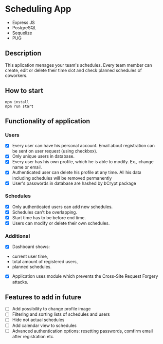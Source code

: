 # Scheduling App
- Express JS
- PostgreSQL
- Sequelize
- PUG
## Description
This aplication menages your team's schedules. Every team member can create, edit or delete their time slot and check planned schedules of coworkers.
## How to start
```
npm install
npm run start
```
## Functionality of application
### Users
- [x]  Every user can have his personal account. Email about registration can be sent on user request (using checkbox).
- [x]  Only unique users in database.
- [x]  Every user has his own profile, which he is able to modify. Ex., change name or email.
- [x]  Authenticated user can delete his profile at any time. All his data including schedules will be removed permanently
- [x]  User's passwords in database are hashed by bCrypt package
### Schedules
- [x]  Only authenticated users can add new schedules.
- [x]  Schedules can't be overlapping.
- [x]  Start time has to be before end time.
- [x]  Users can modify or delete their own schedules.
### Additional
- [x]  Dashboard shows:
- current user time,
- total amount of registered users,
- planned schedules.
- [x]  Application uses module which prevents the Cross-Site Request Forgery attacks.
## Features to add in future
- [ ]  Add possibility to change profile image
- [ ]  Filtering and sorting lists of schedules and users
- [ ]  Hide not actual schedules
- [ ]  Add calendar view to schedules
- [ ]  Advanced authentication options: resetting passwords, comfirm email after registration etc.
